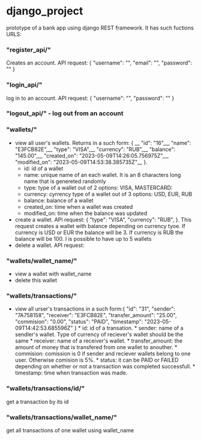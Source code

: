 # django_project
prototype of a bank app using django REST framework. It has such fuctions
URLS:
### "register_api/"
Creates an account. API request: {
    "username": "",
    "email": "",
    "password": ""
}
### "login_api/"
log in to an account. API request: {
    "username": "",
    "password": ""
}
### "logout_api/" - log out from an account
### "wallets/"
* view all user's wallets. Returns in a such form: { __
        "id": "16",__
        "name": "E3FCB82E",__
        "type": "VISA",__
        "currency": "RUB",__
        "balance": "145.00",__
        "created_on": "2023-05-09T14:26:05.756975Z",__
        "modified_on": "2023-05-09T14:53:38.385735Z"__
    }. 
    * id: id of a wallet
    * name: unique name of an each wallet. It is an 8 characters long name that is genereted randomly 
    * type: type of a wallet out of 2 options: VISA, MASTERCARD:
    * currency: cyrrency type of a wallet out of 3 options: USD, EUR, RUB
    * balance: balance of a wallet
    * created_on: time when a wallet was created
    * modified_on: time when the balance was updated
* create a wallet. API request: {
        "type": "VISA",
        "currency": "RUB",
    }. This request creates a wallet with balance depending on currency tyoe. If currency is USD or EUR the balance will be 3. If currency is RUB the balance will be 100. I is possible to have up to 5 wallets
* delete a wallet. API request:
### "wallets/wallet_name/"
* view a wallet with wallet_name
* delete this wallet
### "wallets/transactions/"
* view all urser's transactions in a such form:{
            "id": "31",
            "sender": "7A758158",
            "receiver": "E3FCB82E",
            "transfer_amount": "25.00",
            "commision": "0.00",
            "status": "PAID",
            "timestamp": "2023-05-09T14:42:53.685596Z"
        }
        * id: id of a transation.
        * sender: name of a sendler's wallet. Type of currency of reciever's wallet should be the same
        * receiver: name of a receiver's wallet.
        * transfer_amount: the amount of money that is transfered from one wallet to anouther. 
        * commision: comission is 0 if sender and reciever wallets belong to one user. Otherwise comision is 5%.
        * status: it can be PAID or FAILED depending on whether or not a transaction was completed successfull.
        * timestamp: time when transaction was made.

### "wallets/transactions/id/"
get a transaction by its id
### "wallets/transactions/wallet_name/" 
get all transactions of one wallet using wallet_name
